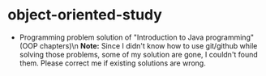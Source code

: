 # object-oriented-study
- Programming problem solution of "Introduction to Java programming"(OOP chapters)\n
**Note:** Since I didn't know how to use git/github while solving those problems, some of my solution are gone, I couldn't found them. Please correct me if existing solutions are wrong. 
